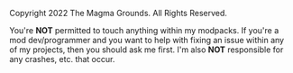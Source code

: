 Copyright 2022 The Magma Grounds. All Rights Reserved.

You're **NOT** permitted to touch anything within my modpacks. If you're a mod dev/programmer and you want to help with fixing
an issue within any of my projects, then you should ask me first. I'm also **NOT** responsible for any crashes, etc. that occur.
